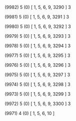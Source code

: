 (9982) 5 (0) [ 1, 5, 6, 9, 3290 ] 3 


(9981) 5 (0) [ 1, 5, 6, 9, 3291 ] 3 


(9980) 5 (0) [ 1, 5, 6, 9, 3292 ] 3 


(9979) 5 (0) [ 1, 5, 6, 9, 3293 ] 3 


(9978) 5 (0) [ 1, 5, 6, 9, 3294 ] 3 


(9977) 5 (0) [ 1, 5, 6, 9, 3295 ] 3 


(9976) 5 (0) [ 1, 5, 6, 9, 3296 ] 3 


(9975) 5 (0) [ 1, 5, 6, 9, 3297 ] 3 


(9974) 5 (0) [ 1, 5, 6, 9, 3298 ] 3 


(9973) 5 (0) [ 1, 5, 6, 9, 3299 ] 3 


(9972) 5 (0) [ 1, 5, 6, 9, 3300 ] 3 


(9971) 4 (0) [ 1, 5, 6, 10 ]  

